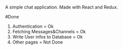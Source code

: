 

A simple chat application. Made with React and Redux.

#Done
  1. Authentication = Ok
  2. Fetching Messages&Channels = Ok
  3. Write User infos to Database = Ok
  4. Other pages = Not Done

<p align="center">
<img src="https://user-images.githubusercontent.com/38283518/110043990-bd03c880-7d8b-11eb-854e-becd32cce04a.png" alt="" />

<img src="https://user-images.githubusercontent.com/38283518/110043682-30f1a100-7d8b-11eb-88de-1431bc442de7.png" alt="" />
<img src="https://user-images.githubusercontent.com/38283518/110043718-41098080-7d8b-11eb-8aed-b3f76fdbc4f8.png" alt="" />
</p>
